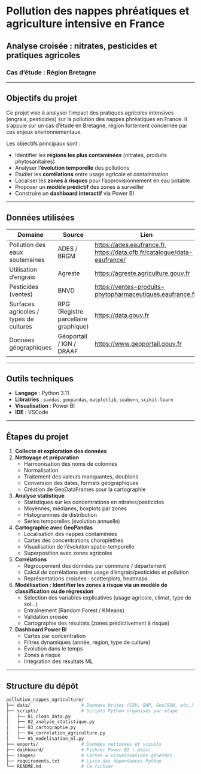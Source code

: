 # Pollution des nappes phréatiques et agriculture intensive en France

## Analyse croisée : nitrates, pesticides et pratiques agricoles  
### Cas d’étude : Région Bretagne

---

## Objectifs du projet

Ce projet vise à analyser l’impact des pratiques agricoles intensives (engrais, pesticides) sur la pollution des nappes phréatiques en France. Il s’appuie sur un cas d’étude en Bretagne, région fortement concernée par ces enjeux environnementaux.

Les objectifs principaux sont :

- Identifier les **régions les plus contaminées** (nitrates, produits phytosanitaires)
- Analyser l’**évolution temporelle** des pollutions
- Étudier les **corrélations** entre usage agricole et contamination
- Localiser les **zones à risques** pour l’approvisionnement en eau potable
- Proposer un **modèle prédictif** des zones à surveiller
- Construire un **dashboard interactif** via Power BI

---

## Données utilisées

| Domaine | Source | Lien |
|--------|--------|------|
| Pollution des eaux souterraines | ADES / BRGM | https://ades.eaufrance.fr, https://data.ofb.fr/catalogue/data-eaufrance/ |
| Utilisation d’engrais | Agreste | https://agreste.agriculture.gouv.fr |
| Pesticides (ventes) | BNVD | https://ventes-produits-phytopharmaceutiques.eaufrance.fr/ |
| Surfaces agricoles / types de cultures | RPG (Registre parcellaire graphique) | https://data.gouv.fr |
| Données géographiques | Géoportail / IGN / DRAAF | https://www.geoportail.gouv.fr |

---

## Outils techniques

- **Langage** : Python 3.11
- **Librairies** : `pandas`, `geopandas`, `matplotlib`, `seaborn`, `scikit-learn`
- **Visualisation** : Power BI
- **IDE** : VSCode

---

## Étapes du projet

1. **Collecte et exploration des données**
2. **Nettoyage et préparation**
   - Harmonisation des noms de colonnes
   - Normalisation
   - Traitement des valeurs manquantes, doublons
   - Conversion des dates, formats géographiques
   - Création de GeoDataFrames pour la cartographie
3. **Analyse statistique**
   - Statistiques sur les concentrations en nitrates/pesticides
   - Moyennes, médianes, boxplots par zones
   - Histogrammes de distribution
   - Séries temporelles (évolution annuelle)
4. **Cartographie avec GeoPandas**
   - Localisation des nappes contaminées
   - Cartes des concentrations choroplèthes
   - Visualisation de l’évolution spatio-temporelle
   - Superposition avec zones agricoles
5. **Corrélations**
   - Regroupement des données par commune / département
   - Calcul de corrélations entre usage d’engrais/pesticides et pollution
   - Représentations croisées : scatterplots, heatmaps
6. **Modélisation : Identifier les zones à risque via un modèle de classification ou de régression**
   - Sélection des variables explicatives (usage agricole, climat, type de sol…)
   - Entraînement (Random Forest / KMeans)
   - Validation croisée
   - Cartographie des résultats (zones prédictivement à risque)
7. **Dashboard Power BI**
   - Cartes par concentration
   - Filtres dynamiques (année, région, type de culture)
   - Évolution dans le temps
   - Zones à risque
   - Intégration des résultats ML

---

## Structure du dépôt

```bash
pollution_nappes_agriculture/
├── data/                   # Données brutes (CSV, SHP, GeoJSON, etc.)
├── scripts/                # Scripts Python organisés par étape
│   ├── 01_clean_data.py
│   ├── 02_analyse_statistique.py
│   ├── 03_cartographie.py
│   ├── 04_correlation_agriculture.py
│   └── 05_modelisation_ml.py          
├── exports/                # Données nettoyées et visuels
├── dashboard/              # Fichier Power BI (.pbix)
├── images/                 # Cartes & visualisations générées
├── requirements.txt        # Liste des dépendances Python
└── README.md               # Ce fichier